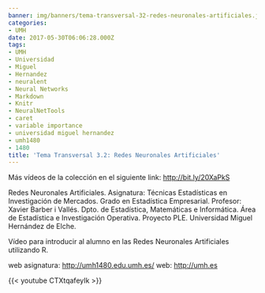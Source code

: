 ```yaml
---
banner: img/banners/tema-transversal-32-redes-neuronales-artificiales.jpg
categories:
- UMH
date: 2017-05-30T06:06:28.000Z
tags:
- UMH
- Universidad
- Miguel
- Hernandez
- neuralent
- Neural Networks
- Markdown
- Knitr
- NeuralNetTools
- caret
- variable importance
- universidad miguel hernandez
- umh1480
- 1480
title: 'Tema Transversal 3.2: Redes Neuronales Artificiales'
---
```


Más vídeos de la colección en el siguiente link: http://bit.ly/20XaPkS

Redes Neuronales Artificiales.
Asignatura: Técnicas Estadísticas en Investigación de Mercados.
Grado en Estadística Empresarial.
Profesor: Xavier Barber i Vallés.
Dpto. de Estadística, Matemáticas e Informática.
Área de Estadística e Investigación Operativa.
Proyecto PLE. Universidad Miguel Hernández de Elche.

Vídeo para introducir al alumno en las Redes Neuronales Artificiales utilizando R.

web asignatura: http://umh1480.edu.umh.es/
web: http://umh.es

{{< youtube CTXtqafeyIk >}}
